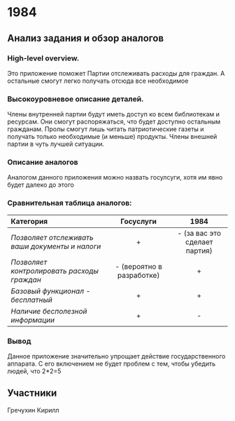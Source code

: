 # 1984

## Анализ задания и обзор аналогов

### High-level overview.
Это приложение поможет Партии отслеживать расходы для граждан. А остальные смогут легко получать отсюда все необходимое

### Высокоуровневое описание деталей.
Члены внутренней партии будут иметь доступ ко всем библиотекам и ресурсам. Они смогут распоряжаться, что будет доступно остальным гражданам. Пролы смогут лишь читать патриотические газеты и получать только необходимые (и меньше) продукты. Члены внешней партии в чуть лучшей ситуации. 

### Описание аналогов 
Аналогом данного приложения можно назвать госулсуги, хотя им явно будет далеко до этого

### Сравнительная таблица аналогов:

| Категория | Госуслуги | 1984 |
|:--- |:---:|:---:|
| *Позволяет отслеживать ваши документы и налоги* | + | - (за вас это сделает партия) |
| *Позволяет контролировать расходы граждан* | - (вероятно в разработке) | + |
| *Базовый функционал - бесплатный* | + | + |
| *Наличие бесполезной информации* | + | - |

### Вывод
Данное приложение значительно упрощает действие государственного аппарата. С его включением не будет проблем с тем, чтобы убедить людей, что 2*2=5

## Участники
Гречухин Кирилл
